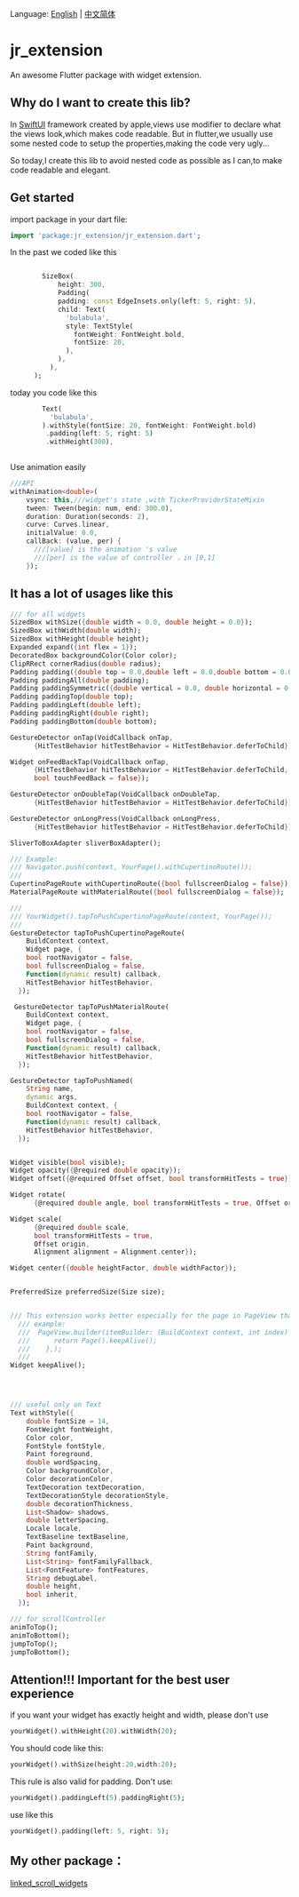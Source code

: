 Language: [English](https://github.com/luckysmg/jr_extension/blob/master/README.md) | [中文简体](https://github.com/luckysmg/jr_extension/blob/master/README-CN.md)

# jr_extension

An awesome Flutter package with widget extension.

## Why do I want to create this lib?
In [SwiftUI](https://developer.apple.com/xcode/swiftui/) framework created by apple,views use modifier to declare what the views look,which makes code readable.
But in flutter,we usually use some nested code to setup the properties,making the code very ugly...

So today,I create this lib to avoid nested code as possible as I can,to make code readable and elegant.


## Get started


import package in your dart file:
```dart
import 'package:jr_extension/jr_extension.dart';
```


In the past we coded like this
```dart

        SizeBox(
            height: 300,
            Padding(
            padding: const EdgeInsets.only(left: 5, right: 5),
            child: Text(
              'bulabula',
              style: TextStyle(
                fontWeight: FontWeight.bold,
                fontSize: 20,
              ),
            ),
          ),
      );
```

today you code like this
```dart
        Text(
          'bulabula',
        ).withStyle(fontSize: 20, fontWeight: FontWeight.bold)
         .padding(left: 5, right: 5)
         .withHeight(300),
         
```

Use animation easily
```dart
///API
withAnimation<double>(
    vsync: this,///widget's state ,with TickerProviderStateMixin
    tween: Tween(begin: num, end: 300.0),
    duration: Duration(seconds: 2),
    curve: Curves.linear,
    initialValue: 0.0,
    callBack: (value, per) {
      ///[value] is the animation 's value
      ///[per] is the value of controller ，in [0,1]
    });
```



## It has a lot of usages like this
```dart
/// for all widgets
SizedBox withSize({double width = 0.0, double height = 0.0});
SizedBox withWidth(double width);
SizedBox withHeight(double height);
Expanded expand({int flex = 1});
DecoratedBox backgroundColor(Color color);
ClipRRect cornerRadius(double radius);
Padding padding({double top = 0.0,double left = 0.0,double bottom = 0.0,double right = 0.0});
Padding paddingAll(double padding);
Padding paddingSymmetric({double vertical = 0.0, double horizontal = 0.0});
Padding paddingTop(double top);
Padding paddingLeft(double left);
Padding paddingRight(double right);
Padding paddingBottom(double bottom);

GestureDetector onTap(VoidCallback onTap,
      {HitTestBehavior hitTestBehavior = HitTestBehavior.deferToChild});

Widget onFeedBackTap(VoidCallback onTap,
      {HitTestBehavior hitTestBehavior = HitTestBehavior.deferToChild,
      bool touchFeedBack = false});

GestureDetector onDoubleTap(VoidCallback onDoubleTap,
      {HitTestBehavior hitTestBehavior = HitTestBehavior.deferToChild});

GestureDetector onLongPress(VoidCallback onLongPress,
      {HitTestBehavior hitTestBehavior = HitTestBehavior.deferToChild});

SliverToBoxAdapter sliverBoxAdapter();

/// Example:
/// Navigator.push(context, YourPage().withCupertinoRoute());
///
CupertinoPageRoute withCupertinoRoute({bool fullscreenDialog = false});
MaterialPageRoute withMaterialRoute({bool fullscreenDialog = false});

///
/// YourWidget().tapToPushCupertinoPageRoute(context, YourPage());
///         
GestureDetector tapToPushCupertinoPageRoute(
    BuildContext context,
    Widget page, {
    bool rootNavigator = false,
    bool fullscreenDialog = false,
    Function(dynamic result) callback,
    HitTestBehavior hitTestBehavior,
  });

 GestureDetector tapToPushMaterialRoute(
    BuildContext context,
    Widget page, {
    bool rootNavigator = false,
    bool fullscreenDialog = false,
    Function(dynamic result) callback,
    HitTestBehavior hitTestBehavior,
  });

GestureDetector tapToPushNamed(
    String name,
    dynamic args,
    BuildContext context, {
    bool rootNavigator = false,
    Function(dynamic result) callback,
    HitTestBehavior hitTestBehavior,
  });


Widget visible(bool visible);
Widget opacity({@required double opacity});
Widget offset({@required Offset offset, bool transformHitTests = true});

Widget rotate(
      {@required double angle, bool transformHitTests = true, Offset origin});

Widget scale(
      {@required double scale,
      bool transformHitTests = true,
      Offset origin,
      Alignment alignment = Alignment.center});

Widget center({double heightFactor, double widthFactor});


PreferredSize preferredSize(Size size);


/// This extension works better especially for the page in PageView that will be kept alive
  /// example:
  ///  PageView.builder(itemBuilder: (BuildContext context, int index) {
  ///      return Page().keepAlive();
  ///    },);
  ///
Widget keepAlive(); 




/// useful only on Text 
Text withStyle({
    double fontSize = 14,
    FontWeight fontWeight,
    Color color,
    FontStyle fontStyle,
    Paint foreground,
    double wordSpacing,
    Color backgroundColor,
    Color decorationColor,
    TextDecoration textDecoration,
    TextDecorationStyle decorationStyle,
    double decorationThickness,
    List<Shadow> shadows,
    double letterSpacing,
    Locale locale,
    TextBaseline textBaseline,
    Paint background,
    String fontFamily,
    List<String> fontFamilyFallback,
    List<FontFeature> fontFeatures,
    String debugLabel,
    double height,
    bool inherit,
  });

/// for scrollController
animToTop();
animToBottom();
jumpToTop();
jumpToBottom();
```


## Attention!!! Important for the best user experience
if you want your widget has exactly height and width,
please don't use

```dart
yourWidget().withHeight(20).withWidth(20);
```

You should code like this:

```dart
yourWidget().withSize(height:20,width:20);
```
This rule is also valid for padding.
Don't use:
```dart
yourWidget().paddingLeft(5).paddingRight(5);
```

use like this
```dart
yourWidget().padding(left: 5, right: 5);
```

## My other package：
  [linked_scroll_widgets](https://pub.dev/packages/linked_scroll_widgets)

